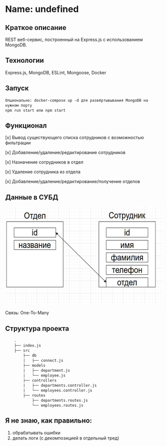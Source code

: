 # Name: undefined

## Краткое описание
REST веб-сервис, построенный на Express.js с использованием MongoDB.

## Технологии
Express.js, MongoDB, ESLint, Mongoose, Docker

## Запуск
```
Опционально: docker-compose up -d для развёртывывания MongoDB на нужном порту
npm run start или npm start
```

## Функционал
[x] Вывод существующего списка сотрудников с возможностью фильтрации

[x] Добавление/удаление/редактирование сотрудников

[x] Назначение сотрудников в отдел

[x] Удаление сотрудника из отдела

[x] Добавление/удаление/редактирование/получение отделов

## Данные в СУБД
<img src=".github/data_modelling.png" height="315" width="583" alt="data modelling">

Связь: One-To-Many

## Структура проекта
```
    .
    ├── index.js
    ├── src
        ├── db
        |   ├── connect.js
        ├── models
        |   ├── department.js
        |   └── employee.js
        ├── controllers
        |   ├── departments.controller.js
        |   └── employees.controller.js
        ├── routes
            ├── departments.routes.js
            └── employees.routes.js
```

## Я не знаю, как правильно:
1) обрабатывать ошибки
2) делать логи (с декомпозицией в отдельный тред)
